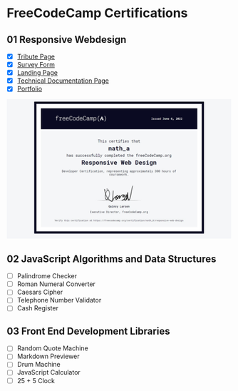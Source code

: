 # FreeCodeCamp Certifications
## 01 Responsive Webdesign
- [x] [Tribute Page](https://nathalie-anneessens.github.io/FreeCodeCampCertifications/01_ResponsiveWebdesign/01_TributePage/index.html)
- [x] [Survey Form](https://nathalie-anneessens.github.io/FreeCodeCampCertifications/01_ResponsiveWebdesign/02_SurveyForm/index.html)
- [x] [Landing Page](https://nathalie-anneessens.github.io/FreeCodeCampCertifications/01_ResponsiveWebdesign/03_LandingPage/index.html)
- [x] [Technical Documentation Page](https://nathalie-anneessens.github.io/FreeCodeCampCertifications/01_ResponsiveWebdesign/04_TechnicalDocumentationPage/index.html)
- [x] [Portfolio](https://nathalie-anneessens.github.io/FreeCodeCampCertifications/01_ResponsiveWebdesign/05_Portfolio/Portfolio.html)

[![Ma belle petite certification Irda <3](_ReadmeFiles/FCC-ResponsiveWebDesign-certification.jpg)](https://www.freecodecamp.org/certification/nath_A/responsive-web-design)

## 02 JavaScript Algorithms and Data Structures
- [ ] Palindrome Checker
- [ ] Roman Numeral Converter
- [ ] Caesars Cipher
- [ ] Telephone Number Validator
- [ ] Cash Register

## 03 Front End Development Libraries
- [ ] Random Quote Machine
- [ ] Markdown Previewer
- [ ] Drum Machine
- [ ] JavaScript Calculator
- [ ] 25 + 5 Clock